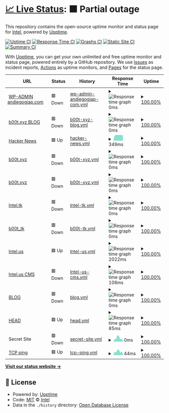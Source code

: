 # [📈 Live Status](https://cicd.andiegogiap.com): <!--live status--> **🟧 Partial outage**

This repository contains the open-source uptime monitor and status page for [lntel](http://chishenzhen.ltd), powered by [Upptime](https://github.com/upptime/upptime).

[![Uptime CI](https://github.com/qmutz/cicd/workflows/Uptime%20CI/badge.svg)](https://github.com/upptime/upptime/actions?query=workflow%3A%22Uptime+CI%22)
[![Response Time CI](https://github.com/qmutz/cicd/workflows/Response%20Time%20CI/badge.svg)](https://github.com/upptime/upptime/actions?query=workflow%3A%22Response+Time+CI%22)
[![Graphs CI](https://github.com/qmutz/cicd/workflows/Graphs%20CI/badge.svg)](https://github.com/upptime/upptime/actions?query=workflow%3A%22Graphs+CI%22)
[![Static Site CI](https://github.com/qmutz/cicd/workflows/Static%20Site%20CI/badge.svg)](https://github.com/upptime/upptime/actions?query=workflow%3A%22Static+Site+CI%22)
[![Summary CI](https://github.com/qmutz/cicd/workflows/Summary%20CI/badge.svg)](https://github.com/upptime/upptime/actions?query=workflow%3A%22Summary+CI%22)

With [Upptime](https://upptime.js.org), you can get your own unlimited and free uptime monitor and status page, powered entirely by a GitHub repository. We use [Issues](https://github.com/qmutz/cicd/issues) as incident reports, [Actions](https://github.com/qmutz/cicd/actions) as uptime monitors, and [Pages](https://cicd.andiegogiap.com) for the status page.

<!--start: status pages-->
<!-- This summary is generated by Upptime (https://github.com/upptime/upptime) -->
<!-- Do not edit this manually, your changes will be overwritten -->
<!-- prettier-ignore -->
| URL | Status | History | Response Time | Uptime |
| --- | ------ | ------- | ------------- | ------ |
| <img alt="" src="https://favicons.githubusercontent.com/andiegogiap.com" height="13"> [WP-ADMIN andiegogiap.com](https://andiegogiap.com/blog/wp-admin/) | 🟥 Down | [wp-admin-andiegogiap-com.yml](https://github.com/inteI-cloud/cicd/commits/HEAD/history/wp-admin-andiegogiap-com.yml) | <details><summary><img alt="Response time graph" src="./graphs/wp-admin-andiegogiap-com/response-time-week.png" height="20"> 0ms</summary><br><a href="https://github.com/inteI-cloud/history/wp-admin-andiegogiap-com"><img alt="Response time 1009" src="https://img.shields.io/endpoint?url=https%3A%2F%2Fraw.githubusercontent.com%2FinteI-cloud%2Fcicd%2FHEAD%2Fapi%2Fwp-admin-andiegogiap-com%2Fresponse-time.json"></a><br><a href="https://github.com/inteI-cloud/history/wp-admin-andiegogiap-com"><img alt="24-hour response time 0" src="https://img.shields.io/endpoint?url=https%3A%2F%2Fraw.githubusercontent.com%2FinteI-cloud%2Fcicd%2FHEAD%2Fapi%2Fwp-admin-andiegogiap-com%2Fresponse-time-day.json"></a><br><a href="https://github.com/inteI-cloud/history/wp-admin-andiegogiap-com"><img alt="7-day response time 0" src="https://img.shields.io/endpoint?url=https%3A%2F%2Fraw.githubusercontent.com%2FinteI-cloud%2Fcicd%2FHEAD%2Fapi%2Fwp-admin-andiegogiap-com%2Fresponse-time-week.json"></a><br><a href="https://github.com/inteI-cloud/history/wp-admin-andiegogiap-com"><img alt="30-day response time 0" src="https://img.shields.io/endpoint?url=https%3A%2F%2Fraw.githubusercontent.com%2FinteI-cloud%2Fcicd%2FHEAD%2Fapi%2Fwp-admin-andiegogiap-com%2Fresponse-time-month.json"></a><br><a href="https://github.com/inteI-cloud/history/wp-admin-andiegogiap-com"><img alt="1-year response time 1009" src="https://img.shields.io/endpoint?url=https%3A%2F%2Fraw.githubusercontent.com%2FinteI-cloud%2Fcicd%2FHEAD%2Fapi%2Fwp-admin-andiegogiap-com%2Fresponse-time-year.json"></a></details> | <details><summary><a href="https://github.com/inteI-cloud/history/wp-admin-andiegogiap-com">100.00%</a></summary><a href="https://github.com/inteI-cloud/history/wp-admin-andiegogiap-com"><img alt="All-time uptime 100.00%" src="https://img.shields.io/endpoint?url=https%3A%2F%2Fraw.githubusercontent.com%2FinteI-cloud%2Fcicd%2FHEAD%2Fapi%2Fwp-admin-andiegogiap-com%2Fuptime.json"></a><br><a href="https://github.com/inteI-cloud/history/wp-admin-andiegogiap-com"><img alt="24-hour uptime 100.00%" src="https://img.shields.io/endpoint?url=https%3A%2F%2Fraw.githubusercontent.com%2FinteI-cloud%2Fcicd%2FHEAD%2Fapi%2Fwp-admin-andiegogiap-com%2Fuptime-day.json"></a><br><a href="https://github.com/inteI-cloud/history/wp-admin-andiegogiap-com"><img alt="7-day uptime 100.00%" src="https://img.shields.io/endpoint?url=https%3A%2F%2Fraw.githubusercontent.com%2FinteI-cloud%2Fcicd%2FHEAD%2Fapi%2Fwp-admin-andiegogiap-com%2Fuptime-week.json"></a><br><a href="https://github.com/inteI-cloud/history/wp-admin-andiegogiap-com"><img alt="30-day uptime 100.00%" src="https://img.shields.io/endpoint?url=https%3A%2F%2Fraw.githubusercontent.com%2FinteI-cloud%2Fcicd%2FHEAD%2Fapi%2Fwp-admin-andiegogiap-com%2Fuptime-month.json"></a><br><a href="https://github.com/inteI-cloud/history/wp-admin-andiegogiap-com"><img alt="1-year uptime 100.00%" src="https://img.shields.io/endpoint?url=https%3A%2F%2Fraw.githubusercontent.com%2FinteI-cloud%2Fcicd%2FHEAD%2Fapi%2Fwp-admin-andiegogiap-com%2Fuptime-year.json"></a></details>
| <img alt="" src="https://favicons.githubusercontent.com/b00t.xyz" height="13"> [b00t.xyz BLOG](https://b00t.xyz/blog/) | 🟥 Down | [b00t-xyz-blog.yml](https://github.com/inteI-cloud/cicd/commits/HEAD/history/b00t-xyz-blog.yml) | <details><summary><img alt="Response time graph" src="./graphs/b00t-xyz-blog/response-time-week.png" height="20"> 0ms</summary><br><a href="https://github.com/inteI-cloud/history/b00t-xyz-blog"><img alt="Response time 1550" src="https://img.shields.io/endpoint?url=https%3A%2F%2Fraw.githubusercontent.com%2FinteI-cloud%2Fcicd%2FHEAD%2Fapi%2Fb00t-xyz-blog%2Fresponse-time.json"></a><br><a href="https://github.com/inteI-cloud/history/b00t-xyz-blog"><img alt="24-hour response time 0" src="https://img.shields.io/endpoint?url=https%3A%2F%2Fraw.githubusercontent.com%2FinteI-cloud%2Fcicd%2FHEAD%2Fapi%2Fb00t-xyz-blog%2Fresponse-time-day.json"></a><br><a href="https://github.com/inteI-cloud/history/b00t-xyz-blog"><img alt="7-day response time 0" src="https://img.shields.io/endpoint?url=https%3A%2F%2Fraw.githubusercontent.com%2FinteI-cloud%2Fcicd%2FHEAD%2Fapi%2Fb00t-xyz-blog%2Fresponse-time-week.json"></a><br><a href="https://github.com/inteI-cloud/history/b00t-xyz-blog"><img alt="30-day response time 0" src="https://img.shields.io/endpoint?url=https%3A%2F%2Fraw.githubusercontent.com%2FinteI-cloud%2Fcicd%2FHEAD%2Fapi%2Fb00t-xyz-blog%2Fresponse-time-month.json"></a><br><a href="https://github.com/inteI-cloud/history/b00t-xyz-blog"><img alt="1-year response time 1550" src="https://img.shields.io/endpoint?url=https%3A%2F%2Fraw.githubusercontent.com%2FinteI-cloud%2Fcicd%2FHEAD%2Fapi%2Fb00t-xyz-blog%2Fresponse-time-year.json"></a></details> | <details><summary><a href="https://github.com/inteI-cloud/history/b00t-xyz-blog">100.00%</a></summary><a href="https://github.com/inteI-cloud/history/b00t-xyz-blog"><img alt="All-time uptime 100.00%" src="https://img.shields.io/endpoint?url=https%3A%2F%2Fraw.githubusercontent.com%2FinteI-cloud%2Fcicd%2FHEAD%2Fapi%2Fb00t-xyz-blog%2Fuptime.json"></a><br><a href="https://github.com/inteI-cloud/history/b00t-xyz-blog"><img alt="24-hour uptime 100.00%" src="https://img.shields.io/endpoint?url=https%3A%2F%2Fraw.githubusercontent.com%2FinteI-cloud%2Fcicd%2FHEAD%2Fapi%2Fb00t-xyz-blog%2Fuptime-day.json"></a><br><a href="https://github.com/inteI-cloud/history/b00t-xyz-blog"><img alt="7-day uptime 100.00%" src="https://img.shields.io/endpoint?url=https%3A%2F%2Fraw.githubusercontent.com%2FinteI-cloud%2Fcicd%2FHEAD%2Fapi%2Fb00t-xyz-blog%2Fuptime-week.json"></a><br><a href="https://github.com/inteI-cloud/history/b00t-xyz-blog"><img alt="30-day uptime 100.00%" src="https://img.shields.io/endpoint?url=https%3A%2F%2Fraw.githubusercontent.com%2FinteI-cloud%2Fcicd%2FHEAD%2Fapi%2Fb00t-xyz-blog%2Fuptime-month.json"></a><br><a href="https://github.com/inteI-cloud/history/b00t-xyz-blog"><img alt="1-year uptime 100.00%" src="https://img.shields.io/endpoint?url=https%3A%2F%2Fraw.githubusercontent.com%2FinteI-cloud%2Fcicd%2FHEAD%2Fapi%2Fb00t-xyz-blog%2Fuptime-year.json"></a></details>
| <img alt="" src="https://favicons.githubusercontent.com/news.ycombinator.com" height="13"> [Hacker News](https://news.ycombinator.com) | 🟩 Up | [hacker-news.yml](https://github.com/inteI-cloud/cicd/commits/HEAD/history/hacker-news.yml) | <details><summary><img alt="Response time graph" src="./graphs/hacker-news/response-time-week.png" height="20"> 349ms</summary><br><a href="https://github.com/inteI-cloud/history/hacker-news"><img alt="Response time 330" src="https://img.shields.io/endpoint?url=https%3A%2F%2Fraw.githubusercontent.com%2FinteI-cloud%2Fcicd%2FHEAD%2Fapi%2Fhacker-news%2Fresponse-time.json"></a><br><a href="https://github.com/inteI-cloud/history/hacker-news"><img alt="24-hour response time 438" src="https://img.shields.io/endpoint?url=https%3A%2F%2Fraw.githubusercontent.com%2FinteI-cloud%2Fcicd%2FHEAD%2Fapi%2Fhacker-news%2Fresponse-time-day.json"></a><br><a href="https://github.com/inteI-cloud/history/hacker-news"><img alt="7-day response time 349" src="https://img.shields.io/endpoint?url=https%3A%2F%2Fraw.githubusercontent.com%2FinteI-cloud%2Fcicd%2FHEAD%2Fapi%2Fhacker-news%2Fresponse-time-week.json"></a><br><a href="https://github.com/inteI-cloud/history/hacker-news"><img alt="30-day response time 286" src="https://img.shields.io/endpoint?url=https%3A%2F%2Fraw.githubusercontent.com%2FinteI-cloud%2Fcicd%2FHEAD%2Fapi%2Fhacker-news%2Fresponse-time-month.json"></a><br><a href="https://github.com/inteI-cloud/history/hacker-news"><img alt="1-year response time 330" src="https://img.shields.io/endpoint?url=https%3A%2F%2Fraw.githubusercontent.com%2FinteI-cloud%2Fcicd%2FHEAD%2Fapi%2Fhacker-news%2Fresponse-time-year.json"></a></details> | <details><summary><a href="https://github.com/inteI-cloud/history/hacker-news">100.00%</a></summary><a href="https://github.com/inteI-cloud/history/hacker-news"><img alt="All-time uptime 100.00%" src="https://img.shields.io/endpoint?url=https%3A%2F%2Fraw.githubusercontent.com%2FinteI-cloud%2Fcicd%2FHEAD%2Fapi%2Fhacker-news%2Fuptime.json"></a><br><a href="https://github.com/inteI-cloud/history/hacker-news"><img alt="24-hour uptime 100.00%" src="https://img.shields.io/endpoint?url=https%3A%2F%2Fraw.githubusercontent.com%2FinteI-cloud%2Fcicd%2FHEAD%2Fapi%2Fhacker-news%2Fuptime-day.json"></a><br><a href="https://github.com/inteI-cloud/history/hacker-news"><img alt="7-day uptime 100.00%" src="https://img.shields.io/endpoint?url=https%3A%2F%2Fraw.githubusercontent.com%2FinteI-cloud%2Fcicd%2FHEAD%2Fapi%2Fhacker-news%2Fuptime-week.json"></a><br><a href="https://github.com/inteI-cloud/history/hacker-news"><img alt="30-day uptime 100.00%" src="https://img.shields.io/endpoint?url=https%3A%2F%2Fraw.githubusercontent.com%2FinteI-cloud%2Fcicd%2FHEAD%2Fapi%2Fhacker-news%2Fuptime-month.json"></a><br><a href="https://github.com/inteI-cloud/history/hacker-news"><img alt="1-year uptime 100.00%" src="https://img.shields.io/endpoint?url=https%3A%2F%2Fraw.githubusercontent.com%2FinteI-cloud%2Fcicd%2FHEAD%2Fapi%2Fhacker-news%2Fuptime-year.json"></a></details>
| <img alt="" src="https://favicons.githubusercontent.com/b00t.xyz" height="13"> [b00t.xyz](https://b00t.xyz/wp/) | 🟥 Down | [b00t-xyz.yml](https://github.com/inteI-cloud/cicd/commits/HEAD/history/b00t-xyz.yml) | <details><summary><img alt="Response time graph" src="./graphs/b00t-xyz/response-time-week.png" height="20"> 0ms</summary><br><a href="https://github.com/inteI-cloud/history/b00t-xyz"><img alt="Response time 556" src="https://img.shields.io/endpoint?url=https%3A%2F%2Fraw.githubusercontent.com%2FinteI-cloud%2Fcicd%2FHEAD%2Fapi%2Fb00t-xyz%2Fresponse-time.json"></a><br><a href="https://github.com/inteI-cloud/history/b00t-xyz"><img alt="24-hour response time 0" src="https://img.shields.io/endpoint?url=https%3A%2F%2Fraw.githubusercontent.com%2FinteI-cloud%2Fcicd%2FHEAD%2Fapi%2Fb00t-xyz%2Fresponse-time-day.json"></a><br><a href="https://github.com/inteI-cloud/history/b00t-xyz"><img alt="7-day response time 0" src="https://img.shields.io/endpoint?url=https%3A%2F%2Fraw.githubusercontent.com%2FinteI-cloud%2Fcicd%2FHEAD%2Fapi%2Fb00t-xyz%2Fresponse-time-week.json"></a><br><a href="https://github.com/inteI-cloud/history/b00t-xyz"><img alt="30-day response time 0" src="https://img.shields.io/endpoint?url=https%3A%2F%2Fraw.githubusercontent.com%2FinteI-cloud%2Fcicd%2FHEAD%2Fapi%2Fb00t-xyz%2Fresponse-time-month.json"></a><br><a href="https://github.com/inteI-cloud/history/b00t-xyz"><img alt="1-year response time 556" src="https://img.shields.io/endpoint?url=https%3A%2F%2Fraw.githubusercontent.com%2FinteI-cloud%2Fcicd%2FHEAD%2Fapi%2Fb00t-xyz%2Fresponse-time-year.json"></a></details> | <details><summary><a href="https://github.com/inteI-cloud/history/b00t-xyz">100.00%</a></summary><a href="https://github.com/inteI-cloud/history/b00t-xyz"><img alt="All-time uptime 100.00%" src="https://img.shields.io/endpoint?url=https%3A%2F%2Fraw.githubusercontent.com%2FinteI-cloud%2Fcicd%2FHEAD%2Fapi%2Fb00t-xyz%2Fuptime.json"></a><br><a href="https://github.com/inteI-cloud/history/b00t-xyz"><img alt="24-hour uptime 100.00%" src="https://img.shields.io/endpoint?url=https%3A%2F%2Fraw.githubusercontent.com%2FinteI-cloud%2Fcicd%2FHEAD%2Fapi%2Fb00t-xyz%2Fuptime-day.json"></a><br><a href="https://github.com/inteI-cloud/history/b00t-xyz"><img alt="7-day uptime 100.00%" src="https://img.shields.io/endpoint?url=https%3A%2F%2Fraw.githubusercontent.com%2FinteI-cloud%2Fcicd%2FHEAD%2Fapi%2Fb00t-xyz%2Fuptime-week.json"></a><br><a href="https://github.com/inteI-cloud/history/b00t-xyz"><img alt="30-day uptime 100.00%" src="https://img.shields.io/endpoint?url=https%3A%2F%2Fraw.githubusercontent.com%2FinteI-cloud%2Fcicd%2FHEAD%2Fapi%2Fb00t-xyz%2Fuptime-month.json"></a><br><a href="https://github.com/inteI-cloud/history/b00t-xyz"><img alt="1-year uptime 100.00%" src="https://img.shields.io/endpoint?url=https%3A%2F%2Fraw.githubusercontent.com%2FinteI-cloud%2Fcicd%2FHEAD%2Fapi%2Fb00t-xyz%2Fuptime-year.json"></a></details>
| <img alt="" src="https://favicons.githubusercontent.com/b00t.xyz" height="13"> [b00t.xyz](https://b00t.xyz/wp/) | 🟥 Down | [b00t-xyz.yml](https://github.com/inteI-cloud/cicd/commits/HEAD/history/b00t-xyz.yml) | <details><summary><img alt="Response time graph" src="./graphs/b00t-xyz/response-time-week.png" height="20"> 0ms</summary><br><a href="https://github.com/inteI-cloud/history/b00t-xyz"><img alt="Response time 556" src="https://img.shields.io/endpoint?url=https%3A%2F%2Fraw.githubusercontent.com%2FinteI-cloud%2Fcicd%2FHEAD%2Fapi%2Fb00t-xyz%2Fresponse-time.json"></a><br><a href="https://github.com/inteI-cloud/history/b00t-xyz"><img alt="24-hour response time 0" src="https://img.shields.io/endpoint?url=https%3A%2F%2Fraw.githubusercontent.com%2FinteI-cloud%2Fcicd%2FHEAD%2Fapi%2Fb00t-xyz%2Fresponse-time-day.json"></a><br><a href="https://github.com/inteI-cloud/history/b00t-xyz"><img alt="7-day response time 0" src="https://img.shields.io/endpoint?url=https%3A%2F%2Fraw.githubusercontent.com%2FinteI-cloud%2Fcicd%2FHEAD%2Fapi%2Fb00t-xyz%2Fresponse-time-week.json"></a><br><a href="https://github.com/inteI-cloud/history/b00t-xyz"><img alt="30-day response time 0" src="https://img.shields.io/endpoint?url=https%3A%2F%2Fraw.githubusercontent.com%2FinteI-cloud%2Fcicd%2FHEAD%2Fapi%2Fb00t-xyz%2Fresponse-time-month.json"></a><br><a href="https://github.com/inteI-cloud/history/b00t-xyz"><img alt="1-year response time 556" src="https://img.shields.io/endpoint?url=https%3A%2F%2Fraw.githubusercontent.com%2FinteI-cloud%2Fcicd%2FHEAD%2Fapi%2Fb00t-xyz%2Fresponse-time-year.json"></a></details> | <details><summary><a href="https://github.com/inteI-cloud/history/b00t-xyz">100.00%</a></summary><a href="https://github.com/inteI-cloud/history/b00t-xyz"><img alt="All-time uptime 100.00%" src="https://img.shields.io/endpoint?url=https%3A%2F%2Fraw.githubusercontent.com%2FinteI-cloud%2Fcicd%2FHEAD%2Fapi%2Fb00t-xyz%2Fuptime.json"></a><br><a href="https://github.com/inteI-cloud/history/b00t-xyz"><img alt="24-hour uptime 100.00%" src="https://img.shields.io/endpoint?url=https%3A%2F%2Fraw.githubusercontent.com%2FinteI-cloud%2Fcicd%2FHEAD%2Fapi%2Fb00t-xyz%2Fuptime-day.json"></a><br><a href="https://github.com/inteI-cloud/history/b00t-xyz"><img alt="7-day uptime 100.00%" src="https://img.shields.io/endpoint?url=https%3A%2F%2Fraw.githubusercontent.com%2FinteI-cloud%2Fcicd%2FHEAD%2Fapi%2Fb00t-xyz%2Fuptime-week.json"></a><br><a href="https://github.com/inteI-cloud/history/b00t-xyz"><img alt="30-day uptime 100.00%" src="https://img.shields.io/endpoint?url=https%3A%2F%2Fraw.githubusercontent.com%2FinteI-cloud%2Fcicd%2FHEAD%2Fapi%2Fb00t-xyz%2Fuptime-month.json"></a><br><a href="https://github.com/inteI-cloud/history/b00t-xyz"><img alt="1-year uptime 100.00%" src="https://img.shields.io/endpoint?url=https%3A%2F%2Fraw.githubusercontent.com%2FinteI-cloud%2Fcicd%2FHEAD%2Fapi%2Fb00t-xyz%2Fuptime-year.json"></a></details>
| <img alt="" src="https://favicons.githubusercontent.com/lntel.tk" height="13"> [lntel.tk](https://lntel.tk/oc/) | 🟥 Down | [lntel-tk.yml](https://github.com/inteI-cloud/cicd/commits/HEAD/history/lntel-tk.yml) | <details><summary><img alt="Response time graph" src="./graphs/lntel-tk/response-time-week.png" height="20"> 0ms</summary><br><a href="https://github.com/inteI-cloud/history/lntel-tk"><img alt="Response time 1137" src="https://img.shields.io/endpoint?url=https%3A%2F%2Fraw.githubusercontent.com%2FinteI-cloud%2Fcicd%2FHEAD%2Fapi%2Flntel-tk%2Fresponse-time.json"></a><br><a href="https://github.com/inteI-cloud/history/lntel-tk"><img alt="24-hour response time 0" src="https://img.shields.io/endpoint?url=https%3A%2F%2Fraw.githubusercontent.com%2FinteI-cloud%2Fcicd%2FHEAD%2Fapi%2Flntel-tk%2Fresponse-time-day.json"></a><br><a href="https://github.com/inteI-cloud/history/lntel-tk"><img alt="7-day response time 0" src="https://img.shields.io/endpoint?url=https%3A%2F%2Fraw.githubusercontent.com%2FinteI-cloud%2Fcicd%2FHEAD%2Fapi%2Flntel-tk%2Fresponse-time-week.json"></a><br><a href="https://github.com/inteI-cloud/history/lntel-tk"><img alt="30-day response time 0" src="https://img.shields.io/endpoint?url=https%3A%2F%2Fraw.githubusercontent.com%2FinteI-cloud%2Fcicd%2FHEAD%2Fapi%2Flntel-tk%2Fresponse-time-month.json"></a><br><a href="https://github.com/inteI-cloud/history/lntel-tk"><img alt="1-year response time 1137" src="https://img.shields.io/endpoint?url=https%3A%2F%2Fraw.githubusercontent.com%2FinteI-cloud%2Fcicd%2FHEAD%2Fapi%2Flntel-tk%2Fresponse-time-year.json"></a></details> | <details><summary><a href="https://github.com/inteI-cloud/history/lntel-tk">100.00%</a></summary><a href="https://github.com/inteI-cloud/history/lntel-tk"><img alt="All-time uptime 100.00%" src="https://img.shields.io/endpoint?url=https%3A%2F%2Fraw.githubusercontent.com%2FinteI-cloud%2Fcicd%2FHEAD%2Fapi%2Flntel-tk%2Fuptime.json"></a><br><a href="https://github.com/inteI-cloud/history/lntel-tk"><img alt="24-hour uptime 100.00%" src="https://img.shields.io/endpoint?url=https%3A%2F%2Fraw.githubusercontent.com%2FinteI-cloud%2Fcicd%2FHEAD%2Fapi%2Flntel-tk%2Fuptime-day.json"></a><br><a href="https://github.com/inteI-cloud/history/lntel-tk"><img alt="7-day uptime 100.00%" src="https://img.shields.io/endpoint?url=https%3A%2F%2Fraw.githubusercontent.com%2FinteI-cloud%2Fcicd%2FHEAD%2Fapi%2Flntel-tk%2Fuptime-week.json"></a><br><a href="https://github.com/inteI-cloud/history/lntel-tk"><img alt="30-day uptime 100.00%" src="https://img.shields.io/endpoint?url=https%3A%2F%2Fraw.githubusercontent.com%2FinteI-cloud%2Fcicd%2FHEAD%2Fapi%2Flntel-tk%2Fuptime-month.json"></a><br><a href="https://github.com/inteI-cloud/history/lntel-tk"><img alt="1-year uptime 100.00%" src="https://img.shields.io/endpoint?url=https%3A%2F%2Fraw.githubusercontent.com%2FinteI-cloud%2Fcicd%2FHEAD%2Fapi%2Flntel-tk%2Fuptime-year.json"></a></details>
| <img alt="" src="https://favicons.githubusercontent.com/b00t.tk" height="13"> [b00t_tk](https://b00t.tk) | 🟥 Down | [b00t-tk.yml](https://github.com/inteI-cloud/cicd/commits/HEAD/history/b00t-tk.yml) | <details><summary><img alt="Response time graph" src="./graphs/b00t-tk/response-time-week.png" height="20"> 0ms</summary><br><a href="https://github.com/inteI-cloud/history/b00t-tk"><img alt="Response time 0" src="https://img.shields.io/endpoint?url=https%3A%2F%2Fraw.githubusercontent.com%2FinteI-cloud%2Fcicd%2FHEAD%2Fapi%2Fb00t-tk%2Fresponse-time.json"></a><br><a href="https://github.com/inteI-cloud/history/b00t-tk"><img alt="24-hour response time 0" src="https://img.shields.io/endpoint?url=https%3A%2F%2Fraw.githubusercontent.com%2FinteI-cloud%2Fcicd%2FHEAD%2Fapi%2Fb00t-tk%2Fresponse-time-day.json"></a><br><a href="https://github.com/inteI-cloud/history/b00t-tk"><img alt="7-day response time 0" src="https://img.shields.io/endpoint?url=https%3A%2F%2Fraw.githubusercontent.com%2FinteI-cloud%2Fcicd%2FHEAD%2Fapi%2Fb00t-tk%2Fresponse-time-week.json"></a><br><a href="https://github.com/inteI-cloud/history/b00t-tk"><img alt="30-day response time 0" src="https://img.shields.io/endpoint?url=https%3A%2F%2Fraw.githubusercontent.com%2FinteI-cloud%2Fcicd%2FHEAD%2Fapi%2Fb00t-tk%2Fresponse-time-month.json"></a><br><a href="https://github.com/inteI-cloud/history/b00t-tk"><img alt="1-year response time 0" src="https://img.shields.io/endpoint?url=https%3A%2F%2Fraw.githubusercontent.com%2FinteI-cloud%2Fcicd%2FHEAD%2Fapi%2Fb00t-tk%2Fresponse-time-year.json"></a></details> | <details><summary><a href="https://github.com/inteI-cloud/history/b00t-tk">100.00%</a></summary><a href="https://github.com/inteI-cloud/history/b00t-tk"><img alt="All-time uptime 100.00%" src="https://img.shields.io/endpoint?url=https%3A%2F%2Fraw.githubusercontent.com%2FinteI-cloud%2Fcicd%2FHEAD%2Fapi%2Fb00t-tk%2Fuptime.json"></a><br><a href="https://github.com/inteI-cloud/history/b00t-tk"><img alt="24-hour uptime 100.00%" src="https://img.shields.io/endpoint?url=https%3A%2F%2Fraw.githubusercontent.com%2FinteI-cloud%2Fcicd%2FHEAD%2Fapi%2Fb00t-tk%2Fuptime-day.json"></a><br><a href="https://github.com/inteI-cloud/history/b00t-tk"><img alt="7-day uptime 100.00%" src="https://img.shields.io/endpoint?url=https%3A%2F%2Fraw.githubusercontent.com%2FinteI-cloud%2Fcicd%2FHEAD%2Fapi%2Fb00t-tk%2Fuptime-week.json"></a><br><a href="https://github.com/inteI-cloud/history/b00t-tk"><img alt="30-day uptime 100.00%" src="https://img.shields.io/endpoint?url=https%3A%2F%2Fraw.githubusercontent.com%2FinteI-cloud%2Fcicd%2FHEAD%2Fapi%2Fb00t-tk%2Fuptime-month.json"></a><br><a href="https://github.com/inteI-cloud/history/b00t-tk"><img alt="1-year uptime 100.00%" src="https://img.shields.io/endpoint?url=https%3A%2F%2Fraw.githubusercontent.com%2FinteI-cloud%2Fcicd%2FHEAD%2Fapi%2Fb00t-tk%2Fuptime-year.json"></a></details>
| <img alt="" src="https://favicons.githubusercontent.com/lntel.us" height="13"> [lntel.us](https://lntel.us) | 🟩 Up | [lntel-us.yml](https://github.com/inteI-cloud/cicd/commits/HEAD/history/lntel-us.yml) | <details><summary><img alt="Response time graph" src="./graphs/lntel-us/response-time-week.png" height="20"> 2022ms</summary><br><a href="https://github.com/inteI-cloud/history/lntel-us"><img alt="Response time 1498" src="https://img.shields.io/endpoint?url=https%3A%2F%2Fraw.githubusercontent.com%2FinteI-cloud%2Fcicd%2FHEAD%2Fapi%2Flntel-us%2Fresponse-time.json"></a><br><a href="https://github.com/inteI-cloud/history/lntel-us"><img alt="24-hour response time 1467" src="https://img.shields.io/endpoint?url=https%3A%2F%2Fraw.githubusercontent.com%2FinteI-cloud%2Fcicd%2FHEAD%2Fapi%2Flntel-us%2Fresponse-time-day.json"></a><br><a href="https://github.com/inteI-cloud/history/lntel-us"><img alt="7-day response time 2022" src="https://img.shields.io/endpoint?url=https%3A%2F%2Fraw.githubusercontent.com%2FinteI-cloud%2Fcicd%2FHEAD%2Fapi%2Flntel-us%2Fresponse-time-week.json"></a><br><a href="https://github.com/inteI-cloud/history/lntel-us"><img alt="30-day response time 1892" src="https://img.shields.io/endpoint?url=https%3A%2F%2Fraw.githubusercontent.com%2FinteI-cloud%2Fcicd%2FHEAD%2Fapi%2Flntel-us%2Fresponse-time-month.json"></a><br><a href="https://github.com/inteI-cloud/history/lntel-us"><img alt="1-year response time 1498" src="https://img.shields.io/endpoint?url=https%3A%2F%2Fraw.githubusercontent.com%2FinteI-cloud%2Fcicd%2FHEAD%2Fapi%2Flntel-us%2Fresponse-time-year.json"></a></details> | <details><summary><a href="https://github.com/inteI-cloud/history/lntel-us">100.00%</a></summary><a href="https://github.com/inteI-cloud/history/lntel-us"><img alt="All-time uptime 100.00%" src="https://img.shields.io/endpoint?url=https%3A%2F%2Fraw.githubusercontent.com%2FinteI-cloud%2Fcicd%2FHEAD%2Fapi%2Flntel-us%2Fuptime.json"></a><br><a href="https://github.com/inteI-cloud/history/lntel-us"><img alt="24-hour uptime 100.00%" src="https://img.shields.io/endpoint?url=https%3A%2F%2Fraw.githubusercontent.com%2FinteI-cloud%2Fcicd%2FHEAD%2Fapi%2Flntel-us%2Fuptime-day.json"></a><br><a href="https://github.com/inteI-cloud/history/lntel-us"><img alt="7-day uptime 100.00%" src="https://img.shields.io/endpoint?url=https%3A%2F%2Fraw.githubusercontent.com%2FinteI-cloud%2Fcicd%2FHEAD%2Fapi%2Flntel-us%2Fuptime-week.json"></a><br><a href="https://github.com/inteI-cloud/history/lntel-us"><img alt="30-day uptime 100.00%" src="https://img.shields.io/endpoint?url=https%3A%2F%2Fraw.githubusercontent.com%2FinteI-cloud%2Fcicd%2FHEAD%2Fapi%2Flntel-us%2Fuptime-month.json"></a><br><a href="https://github.com/inteI-cloud/history/lntel-us"><img alt="1-year uptime 100.00%" src="https://img.shields.io/endpoint?url=https%3A%2F%2Fraw.githubusercontent.com%2FinteI-cloud%2Fcicd%2FHEAD%2Fapi%2Flntel-us%2Fuptime-year.json"></a></details>
| <img alt="" src="https://favicons.githubusercontent.com/lntel.us" height="13"> [lntel.us CMS](https://lntel.us/cms) | 🟥 Down | [lntel-us-cms.yml](https://github.com/inteI-cloud/cicd/commits/HEAD/history/lntel-us-cms.yml) | <details><summary><img alt="Response time graph" src="./graphs/lntel-us-cms/response-time-week.png" height="20"> 106ms</summary><br><a href="https://github.com/inteI-cloud/history/lntel-us-cms"><img alt="Response time 329" src="https://img.shields.io/endpoint?url=https%3A%2F%2Fraw.githubusercontent.com%2FinteI-cloud%2Fcicd%2FHEAD%2Fapi%2Flntel-us-cms%2Fresponse-time.json"></a><br><a href="https://github.com/inteI-cloud/history/lntel-us-cms"><img alt="24-hour response time 93" src="https://img.shields.io/endpoint?url=https%3A%2F%2Fraw.githubusercontent.com%2FinteI-cloud%2Fcicd%2FHEAD%2Fapi%2Flntel-us-cms%2Fresponse-time-day.json"></a><br><a href="https://github.com/inteI-cloud/history/lntel-us-cms"><img alt="7-day response time 106" src="https://img.shields.io/endpoint?url=https%3A%2F%2Fraw.githubusercontent.com%2FinteI-cloud%2Fcicd%2FHEAD%2Fapi%2Flntel-us-cms%2Fresponse-time-week.json"></a><br><a href="https://github.com/inteI-cloud/history/lntel-us-cms"><img alt="30-day response time 121" src="https://img.shields.io/endpoint?url=https%3A%2F%2Fraw.githubusercontent.com%2FinteI-cloud%2Fcicd%2FHEAD%2Fapi%2Flntel-us-cms%2Fresponse-time-month.json"></a><br><a href="https://github.com/inteI-cloud/history/lntel-us-cms"><img alt="1-year response time 329" src="https://img.shields.io/endpoint?url=https%3A%2F%2Fraw.githubusercontent.com%2FinteI-cloud%2Fcicd%2FHEAD%2Fapi%2Flntel-us-cms%2Fresponse-time-year.json"></a></details> | <details><summary><a href="https://github.com/inteI-cloud/history/lntel-us-cms">100.00%</a></summary><a href="https://github.com/inteI-cloud/history/lntel-us-cms"><img alt="All-time uptime 100.00%" src="https://img.shields.io/endpoint?url=https%3A%2F%2Fraw.githubusercontent.com%2FinteI-cloud%2Fcicd%2FHEAD%2Fapi%2Flntel-us-cms%2Fuptime.json"></a><br><a href="https://github.com/inteI-cloud/history/lntel-us-cms"><img alt="24-hour uptime 100.00%" src="https://img.shields.io/endpoint?url=https%3A%2F%2Fraw.githubusercontent.com%2FinteI-cloud%2Fcicd%2FHEAD%2Fapi%2Flntel-us-cms%2Fuptime-day.json"></a><br><a href="https://github.com/inteI-cloud/history/lntel-us-cms"><img alt="7-day uptime 100.00%" src="https://img.shields.io/endpoint?url=https%3A%2F%2Fraw.githubusercontent.com%2FinteI-cloud%2Fcicd%2FHEAD%2Fapi%2Flntel-us-cms%2Fuptime-week.json"></a><br><a href="https://github.com/inteI-cloud/history/lntel-us-cms"><img alt="30-day uptime 100.00%" src="https://img.shields.io/endpoint?url=https%3A%2F%2Fraw.githubusercontent.com%2FinteI-cloud%2Fcicd%2FHEAD%2Fapi%2Flntel-us-cms%2Fuptime-month.json"></a><br><a href="https://github.com/inteI-cloud/history/lntel-us-cms"><img alt="1-year uptime 100.00%" src="https://img.shields.io/endpoint?url=https%3A%2F%2Fraw.githubusercontent.com%2FinteI-cloud%2Fcicd%2FHEAD%2Fapi%2Flntel-us-cms%2Fuptime-year.json"></a></details>
| <img alt="" src="https://favicons.githubusercontent.com/andiegogiap.com" height="13"> [BLOG](https://andiegogiap.com/blog) | 🟥 Down | [blog.yml](https://github.com/inteI-cloud/cicd/commits/HEAD/history/blog.yml) | <details><summary><img alt="Response time graph" src="./graphs/blog/response-time-week.png" height="20"> 0ms</summary><br><a href="https://github.com/inteI-cloud/history/blog"><img alt="Response time 348" src="https://img.shields.io/endpoint?url=https%3A%2F%2Fraw.githubusercontent.com%2FinteI-cloud%2Fcicd%2FHEAD%2Fapi%2Fblog%2Fresponse-time.json"></a><br><a href="https://github.com/inteI-cloud/history/blog"><img alt="24-hour response time 0" src="https://img.shields.io/endpoint?url=https%3A%2F%2Fraw.githubusercontent.com%2FinteI-cloud%2Fcicd%2FHEAD%2Fapi%2Fblog%2Fresponse-time-day.json"></a><br><a href="https://github.com/inteI-cloud/history/blog"><img alt="7-day response time 0" src="https://img.shields.io/endpoint?url=https%3A%2F%2Fraw.githubusercontent.com%2FinteI-cloud%2Fcicd%2FHEAD%2Fapi%2Fblog%2Fresponse-time-week.json"></a><br><a href="https://github.com/inteI-cloud/history/blog"><img alt="30-day response time 0" src="https://img.shields.io/endpoint?url=https%3A%2F%2Fraw.githubusercontent.com%2FinteI-cloud%2Fcicd%2FHEAD%2Fapi%2Fblog%2Fresponse-time-month.json"></a><br><a href="https://github.com/inteI-cloud/history/blog"><img alt="1-year response time 348" src="https://img.shields.io/endpoint?url=https%3A%2F%2Fraw.githubusercontent.com%2FinteI-cloud%2Fcicd%2FHEAD%2Fapi%2Fblog%2Fresponse-time-year.json"></a></details> | <details><summary><a href="https://github.com/inteI-cloud/history/blog">100.00%</a></summary><a href="https://github.com/inteI-cloud/history/blog"><img alt="All-time uptime 100.00%" src="https://img.shields.io/endpoint?url=https%3A%2F%2Fraw.githubusercontent.com%2FinteI-cloud%2Fcicd%2FHEAD%2Fapi%2Fblog%2Fuptime.json"></a><br><a href="https://github.com/inteI-cloud/history/blog"><img alt="24-hour uptime 100.00%" src="https://img.shields.io/endpoint?url=https%3A%2F%2Fraw.githubusercontent.com%2FinteI-cloud%2Fcicd%2FHEAD%2Fapi%2Fblog%2Fuptime-day.json"></a><br><a href="https://github.com/inteI-cloud/history/blog"><img alt="7-day uptime 100.00%" src="https://img.shields.io/endpoint?url=https%3A%2F%2Fraw.githubusercontent.com%2FinteI-cloud%2Fcicd%2FHEAD%2Fapi%2Fblog%2Fuptime-week.json"></a><br><a href="https://github.com/inteI-cloud/history/blog"><img alt="30-day uptime 100.00%" src="https://img.shields.io/endpoint?url=https%3A%2F%2Fraw.githubusercontent.com%2FinteI-cloud%2Fcicd%2FHEAD%2Fapi%2Fblog%2Fuptime-month.json"></a><br><a href="https://github.com/inteI-cloud/history/blog"><img alt="1-year uptime 100.00%" src="https://img.shields.io/endpoint?url=https%3A%2F%2Fraw.githubusercontent.com%2FinteI-cloud%2Fcicd%2FHEAD%2Fapi%2Fblog%2Fuptime-year.json"></a></details>
| <img alt="" src="https://favicons.githubusercontent.com/www.google.com" height="13"> [HEAD](https://www.google.com) | 🟩 Up | [head.yml](https://github.com/inteI-cloud/cicd/commits/HEAD/history/head.yml) | <details><summary><img alt="Response time graph" src="./graphs/head/response-time-week.png" height="20"> 85ms</summary><br><a href="https://github.com/inteI-cloud/history/head"><img alt="Response time 67" src="https://img.shields.io/endpoint?url=https%3A%2F%2Fraw.githubusercontent.com%2FinteI-cloud%2Fcicd%2FHEAD%2Fapi%2Fhead%2Fresponse-time.json"></a><br><a href="https://github.com/inteI-cloud/history/head"><img alt="24-hour response time 265" src="https://img.shields.io/endpoint?url=https%3A%2F%2Fraw.githubusercontent.com%2FinteI-cloud%2Fcicd%2FHEAD%2Fapi%2Fhead%2Fresponse-time-day.json"></a><br><a href="https://github.com/inteI-cloud/history/head"><img alt="7-day response time 85" src="https://img.shields.io/endpoint?url=https%3A%2F%2Fraw.githubusercontent.com%2FinteI-cloud%2Fcicd%2FHEAD%2Fapi%2Fhead%2Fresponse-time-week.json"></a><br><a href="https://github.com/inteI-cloud/history/head"><img alt="30-day response time 64" src="https://img.shields.io/endpoint?url=https%3A%2F%2Fraw.githubusercontent.com%2FinteI-cloud%2Fcicd%2FHEAD%2Fapi%2Fhead%2Fresponse-time-month.json"></a><br><a href="https://github.com/inteI-cloud/history/head"><img alt="1-year response time 67" src="https://img.shields.io/endpoint?url=https%3A%2F%2Fraw.githubusercontent.com%2FinteI-cloud%2Fcicd%2FHEAD%2Fapi%2Fhead%2Fresponse-time-year.json"></a></details> | <details><summary><a href="https://github.com/inteI-cloud/history/head">100.00%</a></summary><a href="https://github.com/inteI-cloud/history/head"><img alt="All-time uptime 100.00%" src="https://img.shields.io/endpoint?url=https%3A%2F%2Fraw.githubusercontent.com%2FinteI-cloud%2Fcicd%2FHEAD%2Fapi%2Fhead%2Fuptime.json"></a><br><a href="https://github.com/inteI-cloud/history/head"><img alt="24-hour uptime 100.00%" src="https://img.shields.io/endpoint?url=https%3A%2F%2Fraw.githubusercontent.com%2FinteI-cloud%2Fcicd%2FHEAD%2Fapi%2Fhead%2Fuptime-day.json"></a><br><a href="https://github.com/inteI-cloud/history/head"><img alt="7-day uptime 100.00%" src="https://img.shields.io/endpoint?url=https%3A%2F%2Fraw.githubusercontent.com%2FinteI-cloud%2Fcicd%2FHEAD%2Fapi%2Fhead%2Fuptime-week.json"></a><br><a href="https://github.com/inteI-cloud/history/head"><img alt="30-day uptime 100.00%" src="https://img.shields.io/endpoint?url=https%3A%2F%2Fraw.githubusercontent.com%2FinteI-cloud%2Fcicd%2FHEAD%2Fapi%2Fhead%2Fuptime-month.json"></a><br><a href="https://github.com/inteI-cloud/history/head"><img alt="1-year uptime 100.00%" src="https://img.shields.io/endpoint?url=https%3A%2F%2Fraw.githubusercontent.com%2FinteI-cloud%2Fcicd%2FHEAD%2Fapi%2Fhead%2Fuptime-year.json"></a></details>
| <img alt="" src="https://favicons.githubusercontent.com/null" height="13"> Secret Site | 🟥 Down | [secret-site.yml](https://github.com/inteI-cloud/cicd/commits/HEAD/history/secret-site.yml) | <details><summary><img alt="Response time graph" src="./graphs/secret-site/response-time-week.png" height="20"> 0ms</summary><br><a href="https://github.com/inteI-cloud/history/secret-site"><img alt="Response time 0" src="https://img.shields.io/endpoint?url=https%3A%2F%2Fraw.githubusercontent.com%2FinteI-cloud%2Fcicd%2FHEAD%2Fapi%2Fsecret-site%2Fresponse-time.json"></a><br><a href="https://github.com/inteI-cloud/history/secret-site"><img alt="24-hour response time 0" src="https://img.shields.io/endpoint?url=https%3A%2F%2Fraw.githubusercontent.com%2FinteI-cloud%2Fcicd%2FHEAD%2Fapi%2Fsecret-site%2Fresponse-time-day.json"></a><br><a href="https://github.com/inteI-cloud/history/secret-site"><img alt="7-day response time 0" src="https://img.shields.io/endpoint?url=https%3A%2F%2Fraw.githubusercontent.com%2FinteI-cloud%2Fcicd%2FHEAD%2Fapi%2Fsecret-site%2Fresponse-time-week.json"></a><br><a href="https://github.com/inteI-cloud/history/secret-site"><img alt="30-day response time 0" src="https://img.shields.io/endpoint?url=https%3A%2F%2Fraw.githubusercontent.com%2FinteI-cloud%2Fcicd%2FHEAD%2Fapi%2Fsecret-site%2Fresponse-time-month.json"></a><br><a href="https://github.com/inteI-cloud/history/secret-site"><img alt="1-year response time 0" src="https://img.shields.io/endpoint?url=https%3A%2F%2Fraw.githubusercontent.com%2FinteI-cloud%2Fcicd%2FHEAD%2Fapi%2Fsecret-site%2Fresponse-time-year.json"></a></details> | <details><summary><a href="https://github.com/inteI-cloud/history/secret-site">100.00%</a></summary><a href="https://github.com/inteI-cloud/history/secret-site"><img alt="All-time uptime 100.00%" src="https://img.shields.io/endpoint?url=https%3A%2F%2Fraw.githubusercontent.com%2FinteI-cloud%2Fcicd%2FHEAD%2Fapi%2Fsecret-site%2Fuptime.json"></a><br><a href="https://github.com/inteI-cloud/history/secret-site"><img alt="24-hour uptime 100.00%" src="https://img.shields.io/endpoint?url=https%3A%2F%2Fraw.githubusercontent.com%2FinteI-cloud%2Fcicd%2FHEAD%2Fapi%2Fsecret-site%2Fuptime-day.json"></a><br><a href="https://github.com/inteI-cloud/history/secret-site"><img alt="7-day uptime 100.00%" src="https://img.shields.io/endpoint?url=https%3A%2F%2Fraw.githubusercontent.com%2FinteI-cloud%2Fcicd%2FHEAD%2Fapi%2Fsecret-site%2Fuptime-week.json"></a><br><a href="https://github.com/inteI-cloud/history/secret-site"><img alt="30-day uptime 100.00%" src="https://img.shields.io/endpoint?url=https%3A%2F%2Fraw.githubusercontent.com%2FinteI-cloud%2Fcicd%2FHEAD%2Fapi%2Fsecret-site%2Fuptime-month.json"></a><br><a href="https://github.com/inteI-cloud/history/secret-site"><img alt="1-year uptime 100.00%" src="https://img.shields.io/endpoint?url=https%3A%2F%2Fraw.githubusercontent.com%2FinteI-cloud%2Fcicd%2FHEAD%2Fapi%2Fsecret-site%2Fuptime-year.json"></a></details>
| <img alt="" src="https://favicons.githubusercontent.com/null" height="13"> [TCP ping](68.168.221.170) | 🟩 Up | [tcp-ping.yml](https://github.com/inteI-cloud/cicd/commits/HEAD/history/tcp-ping.yml) | <details><summary><img alt="Response time graph" src="./graphs/tcp-ping/response-time-week.png" height="20"> 44ms</summary><br><a href="https://github.com/inteI-cloud/history/tcp-ping"><img alt="Response time 83" src="https://img.shields.io/endpoint?url=https%3A%2F%2Fraw.githubusercontent.com%2FinteI-cloud%2Fcicd%2FHEAD%2Fapi%2Ftcp-ping%2Fresponse-time.json"></a><br><a href="https://github.com/inteI-cloud/history/tcp-ping"><img alt="24-hour response time 30" src="https://img.shields.io/endpoint?url=https%3A%2F%2Fraw.githubusercontent.com%2FinteI-cloud%2Fcicd%2FHEAD%2Fapi%2Ftcp-ping%2Fresponse-time-day.json"></a><br><a href="https://github.com/inteI-cloud/history/tcp-ping"><img alt="7-day response time 44" src="https://img.shields.io/endpoint?url=https%3A%2F%2Fraw.githubusercontent.com%2FinteI-cloud%2Fcicd%2FHEAD%2Fapi%2Ftcp-ping%2Fresponse-time-week.json"></a><br><a href="https://github.com/inteI-cloud/history/tcp-ping"><img alt="30-day response time 83" src="https://img.shields.io/endpoint?url=https%3A%2F%2Fraw.githubusercontent.com%2FinteI-cloud%2Fcicd%2FHEAD%2Fapi%2Ftcp-ping%2Fresponse-time-month.json"></a><br><a href="https://github.com/inteI-cloud/history/tcp-ping"><img alt="1-year response time 83" src="https://img.shields.io/endpoint?url=https%3A%2F%2Fraw.githubusercontent.com%2FinteI-cloud%2Fcicd%2FHEAD%2Fapi%2Ftcp-ping%2Fresponse-time-year.json"></a></details> | <details><summary><a href="https://github.com/inteI-cloud/history/tcp-ping">100.00%</a></summary><a href="https://github.com/inteI-cloud/history/tcp-ping"><img alt="All-time uptime 100.00%" src="https://img.shields.io/endpoint?url=https%3A%2F%2Fraw.githubusercontent.com%2FinteI-cloud%2Fcicd%2FHEAD%2Fapi%2Ftcp-ping%2Fuptime.json"></a><br><a href="https://github.com/inteI-cloud/history/tcp-ping"><img alt="24-hour uptime 100.00%" src="https://img.shields.io/endpoint?url=https%3A%2F%2Fraw.githubusercontent.com%2FinteI-cloud%2Fcicd%2FHEAD%2Fapi%2Ftcp-ping%2Fuptime-day.json"></a><br><a href="https://github.com/inteI-cloud/history/tcp-ping"><img alt="7-day uptime 100.00%" src="https://img.shields.io/endpoint?url=https%3A%2F%2Fraw.githubusercontent.com%2FinteI-cloud%2Fcicd%2FHEAD%2Fapi%2Ftcp-ping%2Fuptime-week.json"></a><br><a href="https://github.com/inteI-cloud/history/tcp-ping"><img alt="30-day uptime 100.00%" src="https://img.shields.io/endpoint?url=https%3A%2F%2Fraw.githubusercontent.com%2FinteI-cloud%2Fcicd%2FHEAD%2Fapi%2Ftcp-ping%2Fuptime-month.json"></a><br><a href="https://github.com/inteI-cloud/history/tcp-ping"><img alt="1-year uptime 100.00%" src="https://img.shields.io/endpoint?url=https%3A%2F%2Fraw.githubusercontent.com%2FinteI-cloud%2Fcicd%2FHEAD%2Fapi%2Ftcp-ping%2Fuptime-year.json"></a></details>

<!--end: status pages-->

[**Visit our status website →**](https://cicd.andiegogiap.com)

## 📄 License

- Powered by: [Upptime](https://github.com/upptime/upptime)
- Code: [MIT](./LICENSE) © [lntel](http://chishenzhen.ltd)
- Data in the `./history` directory: [Open Database License](https://opendatacommons.org/licenses/odbl/1-0/)
